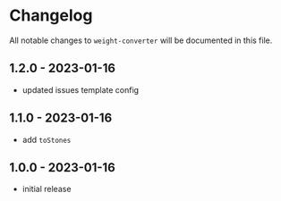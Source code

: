 # Changelog

All notable changes to `weight-converter` will be documented in this file.

## 1.2.0 - 2023-01-16

- updated issues template config

## 1.1.0 - 2023-01-16

- add `toStones`

## 1.0.0 - 2023-01-16

- initial release

